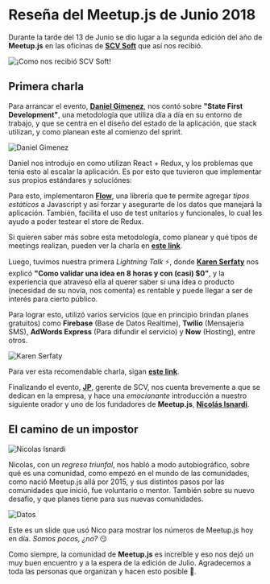 # Reseña del Meetup.js de Junio 2018

Durante la tarde del 13 de Junio se dio lugar a la segunda edición del año de **Meetup.js** en las oficinas de **[SCV Soft](http://scvsoft.com/)** que así nos recibió.

![¡Como nos recibió SCV Soft!](https://raw.githubusercontent.com/meetupjs-ar/blog-articles/master/06-resena-meetup-junio-2018/intro.jpg)

## Primera charla

Para arrancar el evento, **[Daniel Gimenez](https://twitter.com/idanielgimenez)**, nos contó sobre **"State First Development"**, una metodología que utiliza día a día en su entorno de trabajo, y que se centra en el diseño del estado de la aplicación, que stack utilizan, y como planean este al comienzo del sprint.

![Daniel Gimenez](https://raw.githubusercontent.com/meetupjs-ar/blog-articles/master/06-resena-meetup-junio-2018/daniel_gimenez.jpg)

Daniel nos introdujo en como utilizan React + Redux, y los problemas que tenia esto al escalar la aplicación. Es por esto que tuvieron que implementar sus propios estándares y soluciónes:

Para esto, implementaron **[Flow](https://flow.org/)**, una librería que te permite agregar _tipos estáticos_ a Javascript y así forzar y asegurarte de los datos que manejará la aplicación. También, facilita el uso de test unitarios y funcionales, lo cual les ayudo a poder testear el store de Redux.

Si quieren saber más sobre esta metodología, como planear y qué tipos de meetings realizan, pueden ver la charla en **[este link](https://www.youtube.com/watch?v=o-WP7Z3qdAs)**.

Luego, tuvimos nuestra primera _Lightning Talk_ ⚡, donde **[Karen Serfaty](https://twitter.com/keyserfaty)** nos explicó **"Como validar una idea en 8 horas y con (casi) $0"**, y la experiencia que atravesó ella al querer saber si una idea o producto (necesidad de su novia, nos comenta) es rentable y puede llegar a ser de interés para cierto público.

Para lograr esto, utilizó varios servicios (que en principio brindan planes gratuitos) como **Firebase** (Base de Datos Realtime), **Twilio** (Mensajeria SMS), **AdWords Express** (Para difundir el servicio) y **Now** (Hosting), entre otros.

![Karen Serfaty](https://raw.githubusercontent.com/meetupjs-ar/blog-articles/master/06-resena-meetup-junio-2018/karen_serfaty.jpg)

Para ver esta recomendable charla, sigan **[este link](https://www.youtube.com/watch?v=0Cze4v2gel8)**.

Finalizando el evento, **[JP](https://twitter.com/jpsaraceno)**, gerente de SCV, nos cuenta brevemente a que se dedican en la empresa, y hace una _emocionante_ introducción a nuestro siguiente orador y uno de los fundadores de **Meetup.js**, **[Nicolás Isnardi](https://twitter.com/isnardi)**.

## El camino de un impostor

![Nicolas Isnardi](https://raw.githubusercontent.com/meetupjs-ar/blog-articles/master/06-resena-meetup-junio-2018/nicolas_isnardi.jpg)

Nicolas, con un _regreso triunfal_, nos habló a modo autobiográfico, sobre qué es una comunidad, como empezó en el mundo de las comunidades, como nació Meetup.js allá por 2015, y sus distintos pasos por las comunidades que inició, fue voluntario o mentor. También sobre su nuevo desafio, y que planes tiene para sus nuevas comunidades.

![Datos](https://raw.githubusercontent.com/meetupjs-ar/blog-articles/master/06-resena-meetup-junio-2018/datos.jpg)

Este es un slide que usó Nico para mostrar los números de Meetup.js hoy en día. _Somos pocos, ¿no?_ 😏

Como siempre, la comunidad de **Meetup.js** es increíble y eso nos dejó un muy buen encuentro y a la espera de la edición de Julio. Agradecemos a toda las personas que organizan y hacen esto posible 👏.
